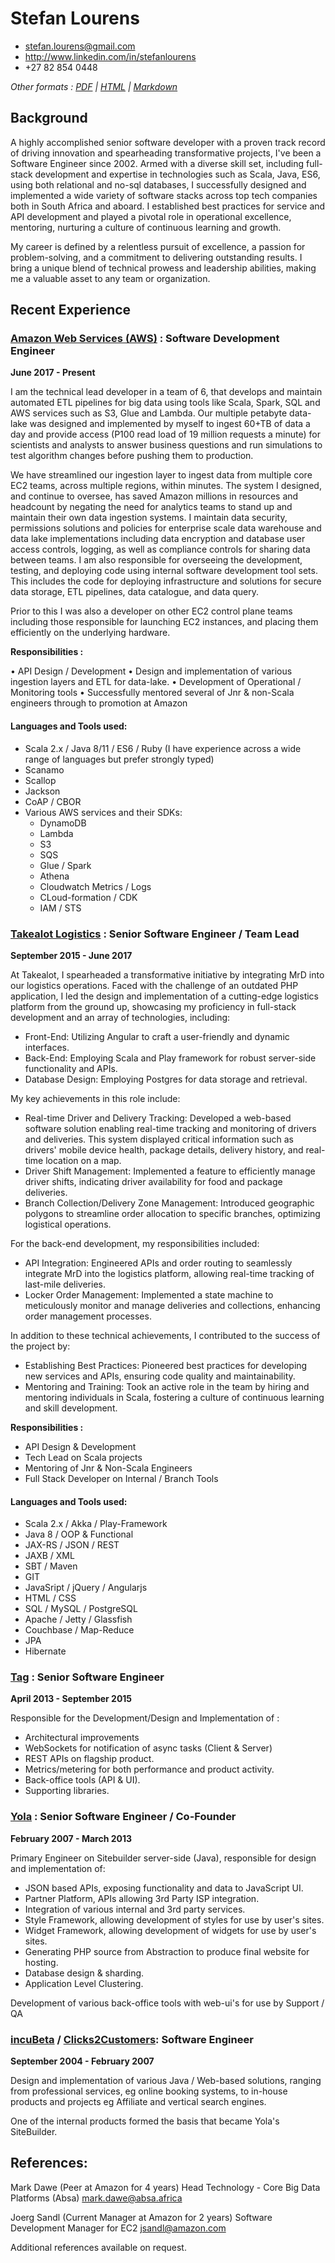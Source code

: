 # Stefan Lourens

 * <stefan.lourens@gmail.com>
 * <http://www.linkedin.com/in/stefanlourens>
 * +27 82 854 0448

 _Other formats : [PDF](http://stefanlourens.github.io/resume/resume.pdf) | [HTML](http://stefanlourens.github.io/resume/index.html) | [Markdown](http://stefanlourens.github.io/resume/resume.md)_

## Background

A highly accomplished senior software developer with a proven track record of driving innovation and spearheading 
transformative projects, I've been a Software Engineer since 2002. Armed with a diverse skill set, including full-stack
development and expertise in technologies such as Scala, Java, ES6, using both relational and no-sql databases, 
I successfully designed and implemented a wide variety of software stacks across top tech companies both in South Africa
and aboard. I established best practices for service and API development and played a pivotal role in operational 
excellence, mentoring, nurturing a culture of continuous learning and growth.

My career is defined by a relentless pursuit of excellence, a passion for problem-solving, and a commitment to 
delivering outstanding results. I bring a unique blend of technical prowess and leadership abilities, making me a 
valuable asset to any team or organization.

## Recent Experience

### [Amazon Web Services (AWS)](https://aws.amazon.com) : Software Development Engineer

 __June 2017 - Present__

I am the technical lead developer in a team of 6, that develops and maintain automated ETL pipelines for big data using 
tools like Scala, Spark, SQL and AWS services such as S3, Glue and Lambda. Our multiple petabyte data-lake was designed 
and implemented by myself to ingest 60+TB of data a day and provide access (P100 read load of 19 million requests a 
minute) for scientists and analysts to answer business questions and run simulations to test algorithm changes before 
pushing them to production. 

We have streamlined our ingestion layer to ingest data from multiple core EC2 teams, across multiple regions, 
within minutes. The system I designed, and continue to oversee, has saved Amazon millions in resources and headcount 
by negating the need for analytics teams to stand up and maintain their own data ingestion systems. I maintain data 
security, permissions solutions and policies for enterprise scale data warehouse and data lake implementations including 
data encryption and database user access controls, logging, as well as compliance controls for sharing data between teams. 
I am also responsible for overseeing the development, testing, and deploying code using internal software development 
tool sets. This includes the code for deploying infrastructure and solutions for secure data storage, ETL pipelines, 
data catalogue, and data query.

Prior to this I was also a developer on other EC2 control plane teams including those responsible for launching 
EC2 instances, and placing them efficiently on the underlying hardware.

__Responsibilities :__

•	API Design / Development
•	Design and implementation of various ingestion layers and ETL for data-lake.
•	Development of Operational / Monitoring tools
•	Successfully mentored several of Jnr & non-Scala engineers through to promotion at Amazon

#### Languages and Tools used:

* Scala 2.x / Java 8/11 / ES6 / Ruby (I have experience across a wide range of languages but prefer strongly typed)
* Scanamo
* Scallop
* Jackson
* CoAP / CBOR
* Various AWS services and their SDKs:
  * DynamoDB
  * Lambda
  * S3
  * SQS
  * Glue / Spark
  * Athena
  * Cloudwatch Metrics / Logs
  * CLoud-formation / CDK
  * IAM / STS

### [Takealot Logistics](http://www.takealot.com) : Senior Software Engineer / Team Lead

 __September 2015 - June 2017__

At Takealot, I spearheaded a transformative initiative by integrating MrD into our logistics operations. Faced with the 
challenge of an outdated PHP application, I led the design and implementation of a cutting-edge logistics platform
from the ground up, showcasing my proficiency in full-stack development and an array of technologies, including:
* Front-End: Utilizing Angular to craft a user-friendly and dynamic interfaces.
* Back-End: Employing Scala and Play framework for robust server-side functionality and APIs.
* Database Design: Employing Postgres for data storage and retrieval.
  
My key achievements in this role include:
* Real-time Driver and Delivery Tracking: Developed a web-based software solution enabling real-time tracking and 
monitoring of drivers and deliveries. This system displayed critical information such as drivers' mobile device health, 
package details, delivery history, and real-time location on a map.
* Driver Shift Management: Implemented a feature to efficiently manage driver shifts, indicating driver availability for 
food and package deliveries.
* Branch Collection/Delivery Zone Management: Introduced geographic polygons to streamline order allocation to specific 
branches, optimizing logistical operations.

For the back-end development, my responsibilities included:
* API Integration: Engineered APIs and order routing to seamlessly integrate MrD into the logistics platform, 
allowing real-time tracking of last-mile deliveries.
* Locker Order Management: Implemented a state machine to meticulously monitor and manage deliveries and collections, 
enhancing order management processes.

In addition to these technical achievements, I contributed to the success of the project by:
* Establishing Best Practices: Pioneered best practices for developing new services and APIs, ensuring code quality 
and maintainability.
* Mentoring and Training: Took an active role in the team by hiring and mentoring individuals in Scala, fostering a 
culture of continuous learning and skill development.


__Responsibilities :__

* API Design & Development
* Tech Lead on Scala projects
* Mentoring of Jnr & Non-Scala Engineers
* Full Stack Developer on Internal / Branch Tools

#### Languages and Tools used:

* Scala 2.x / Akka / Play-Framework
* Java 8 / OOP & Functional
* JAX-RS / JSON / REST
* JAXB / XML
* SBT / Maven
* GIT
* JavaSript / jQuery / Angularjs
* HTML / CSS
* SQL / MySQL / PostgreSQL
* Apache / Jetty / Glassfish
* Couchbase / Map-Reduce
* JPA
* Hibernate


### [Tag](http://www.tagworldwide.com) : Senior Software Engineer

 __April 2013 - September 2015__


Responsible for the Development/Design and Implementation of :

* Architectural improvements
* WebSockets for notification of async tasks (Client & Server)
* REST APIs on flagship product.
* Metrics/metering for both performance and product activity.
* Back-office tools (API & UI).
* Supporting libraries.


### [Yola](http://www.yola.com) : Senior Software Engineer / Co-Founder

 __February 2007 - March 2013__

Primary Engineer on Sitebuilder server-side (Java), responsible for design and implementation of:

* JSON based APIs, exposing functionality and data to JavaScript UI.
* Partner Platform, APIs allowing 3rd Party ISP integration.
* Integration of various internal and 3rd party services.
* Style Framework, allowing development of styles for use by user's sites.
* Widget Framework, allowing development of widgets for use by user's sites.
* Generating PHP source from Abstraction to produce final website for hosting.
* Database design & sharding.
* Application Level Clustering.

Development of various back-office tools with web-ui's for use by Support / QA


### [incuBeta](http://www.incubeta.com/) / [Clicks2Customers](http://www.clicks2customers.com/): Software Engineer
__September 2004 - February 2007__

Design and implementation of various Java / Web-based solutions, ranging from professional services, eg online booking 
systems, to in-house products and projects eg Affiliate and vertical search engines.

One of the internal products formed the basis that became Yola's SiteBuilder.

## References:
Mark Dawe (Peer at Amazon for 4 years)
Head Technology - Core Big Data Platforms (Absa)
<mark.dawe@absa.africa>

Joerg Sandl (Current Manager at Amazon for 2 years)
Software Development Manager for EC2
<jsandl@amazon.com>

Additional references available on request.